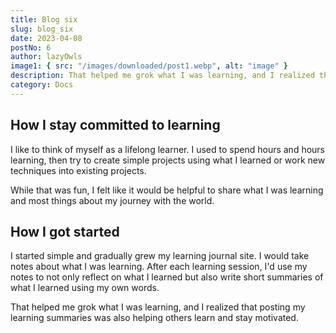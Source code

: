 ```yaml
---
title: Blog six
slug: blog_six
date: 2023-04-08
postNo: 6
author: lazyOwls
image1: { src: "/images/downloaded/post1.webp", alt: "image" }
description: That helped me grok what I was learning, and I realized that posting my learning summaries was also helping others learn and stay motivated.
category: Docs
---
```


## How I stay committed to learning

I like to think of myself as a lifelong learner. I used to spend hours and hours learning, then try to create simple projects using what I learned or work new techniques into existing projects.

While that was fun, I felt like it would be helpful to share what I was learning and most things about my journey with the world.

## How I got started

I started simple and gradually grew my learning journal site. I would take notes about what I was learning. After each learning session, I'd use my notes to not only reflect on what I learned but also write short summaries of what I learned using my own words.

That helped me grok what I was learning, and I realized that posting my learning summaries was also helping others learn and stay motivated.
